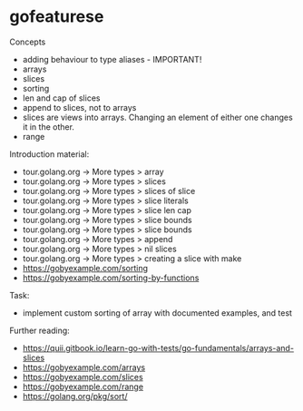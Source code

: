
#  gofeaturese


Concepts

- adding behaviour to type aliases - IMPORTANT!
- arrays
- slices
- sorting
- len and cap of slices
- append to slices, not to arrays
- slices are views into arrays. Changing an element of either one changes it in the other.
- range

Introduction material:
- tour.golang.org -> More types > array
- tour.golang.org -> More types > slices
- tour.golang.org -> More types > slices of slice
- tour.golang.org -> More types > slice literals
- tour.golang.org -> More types > slice len cap
- tour.golang.org -> More types > slice bounds
- tour.golang.org -> More types > slice bounds
- tour.golang.org -> More types > append
- tour.golang.org -> More types > nil slices
- tour.golang.org -> More types > creating a slice with make
- https://gobyexample.com/sorting
- https://gobyexample.com/sorting-by-functions

 
Task:
- implement custom sorting of array with documented examples, and test


Further reading:
- https://quii.gitbook.io/learn-go-with-tests/go-fundamentals/arrays-and-slices
- https://gobyexample.com/arrays
- https://gobyexample.com/slices
- https://gobyexample.com/range
- https://golang.org/pkg/sort/
